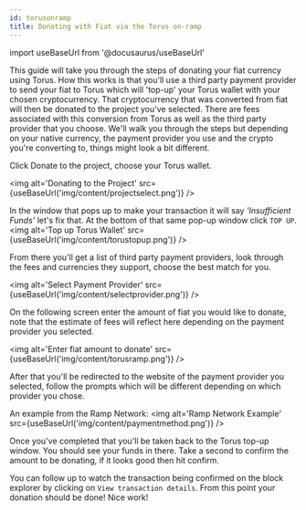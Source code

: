 ```yaml
---
id: torusonramp
title: Donating with Fiat via the Torus on-ramp
---
```

import useBaseUrl from '@docusaurus/useBaseUrl'

This guide will take you through the steps of donating your fiat currency using Torus. How this works is that you'll use a third party payment provider to send your fiat to Torus which will 'top-up' your Torus wallet with your chosen cryptocurrency. That cryptocurrency that was converted from fiat will then be donated to the project you've selected. There are fees associated with this conversion from Torus as well as the third party provider that you choose. We'll walk you through the steps but depending on your native currency, the payment provider you use and the crypto you're converting to, things might look a bit different.

Click Donate to the project, choose your Torus wallet.

<img alt='Donating to the Project' src={useBaseUrl('img/content/projectselect.png')} />

In the window that pops up to make your transaction it will say *'Insufficient Funds'* let's fix that. At the bottom of that same pop-up window click `TOP UP`.
<img alt='Top up Torus Wallet' src={useBaseUrl('img/content/torustopup.png')} />

From there you'll get a list of third party payment providers, look through the fees and currencies they support, choose the best match for you.

<img alt='Select Payment Provider' src={useBaseUrl('img/content/selectprovider.png')} />

On the following screen enter the amount of fiat you would like to donate, note that the estimate of fees will reflect here depending on the payment provider you selected. 

<img alt='Enter fiat amount to donate' src={useBaseUrl('img/content/torusramp.png')} />

After that you'll be redirected to the website of the payment provider you selected, follow the prompts which will be different depending on which provider you chose.

An example from the Ramp Network:
<img alt='Ramp Network Example' src={useBaseUrl('img/content/paymentmethod.png')} />

 Once you've completed that you'll be taken back to the Torus top-up window. You should see your funds in there. Take a second to confirm the amount to be donating, if it looks good then hit confirm. 

You can follow up to watch the transaction being confirmed on the block explorer by clicking on `View transaction details`. From this point your donation should be done! Nice work!
